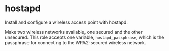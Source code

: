 hostapd
=======

Install and configure a wireless access point with hostapd.

Make two wireless networks available, one secured and the other unsecured. This
role accepts one variable, ``hostapd_passphrase``, which is the passphrase for
connecting to the WPA2-secured wireless network.
